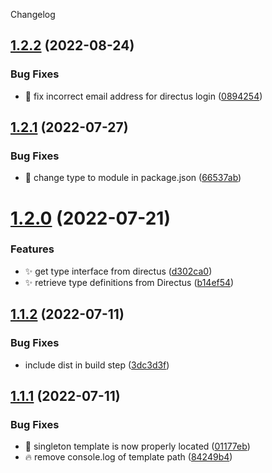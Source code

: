 Changelog

## [1.2.2](https://github.com/nuxtus/generator/compare/v1.2.1...v1.2.2) (2022-08-24)


### Bug Fixes

* :bug: fix incorrect email address for directus login ([0894254](https://github.com/nuxtus/generator/commit/08942547499f36904a22901058d9a6eee1bb07a2))

## [1.2.1](https://github.com/nuxtus/generator/compare/v1.2.0...v1.2.1) (2022-07-27)


### Bug Fixes

* :bug: change type to module in package.json ([66537ab](https://github.com/nuxtus/generator/commit/66537abb7340f98a97854825953363d1c3190782))

# [1.2.0](https://github.com/nuxtus/generator/compare/v1.1.2...v1.2.0) (2022-07-21)


### Features

* :sparkles: get type interface from directus ([d302ca0](https://github.com/nuxtus/generator/commit/d302ca0778dd5ce17c7ae26bc7c391c0de228008))
* :sparkles: retrieve type definitions from Directus ([b14ef54](https://github.com/nuxtus/generator/commit/b14ef54772c8d5a0e8b100f0414949cdacce36c4))

## [1.1.2](https://github.com/nuxtus/generator/compare/v1.1.1...v1.1.2) (2022-07-11)


### Bug Fixes

* include dist in build step ([3dc3d3f](https://github.com/nuxtus/generator/commit/3dc3d3f2ae514b7b70bd3a15e18d419308683ebb))

## [1.1.1](https://github.com/nuxtus/generator/compare/v1.1.0...v1.1.1) (2022-07-11)


### Bug Fixes

* :bug: singleton template is now properly located ([01177eb](https://github.com/nuxtus/generator/commit/01177eb9304bc4ecaedaaa7a02d69640289daea1))
* :fire: remove console.log of template path ([84249b4](https://github.com/nuxtus/generator/commit/84249b41c6b3f9fb53ae8840061ea4ae6d392a1e))
